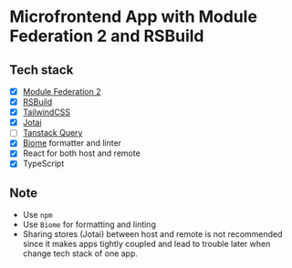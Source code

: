 # Microfrontend App with Module Federation 2 and RSBuild

## Tech stack

- [x] [Module Federation 2](https://module-federation.io/)
- [x] [RSBuild](https://rsbuild.dev/index)
- [x] [TailwindCSS](https://tailwindcss.com/)
- [x] [Jotai](https://jotai.org/)
- [ ] [Tanstack Query](https://tanstack.com/query)
- [x] [Biome](https://biomejs.dev/guides/getting-started/) formatter and linter
- [x] React for both host and remote
- [x] TypeScript

## Note

- Use `npm`
- Use `Biome` for formatting and linting
- Sharing stores (Jotai) between host and remote is not recommended since it makes apps tightly coupled and lead to trouble later when change tech stack of one app.
